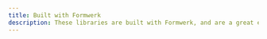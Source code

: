 ```yaml
---
title: Built with Formwerk
description: These libraries are built with Formwerk, and are a great example of what you can build with Formwerk.
---
```

